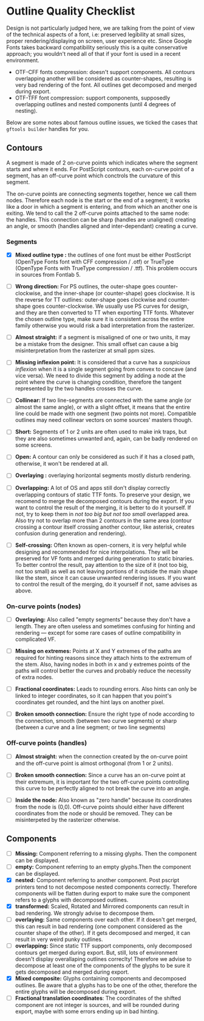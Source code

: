 # Outline Quality Checklist

Design is not particularly judged here, we are talking from the point of view of the technical aspects of a font, i.e: preserved legibility at small sizes, proper rendering/displaying on screen, user experience etc. Since Google Fonts takes backward compatibility seriously this is a quite conservative approach; you wouldn't need all of that if your font is used in a recent environment.

- OTF-CFF fonts compression: doesn't support components. All contours overlapping another will be considered as counter-shapes, resulting is very bad rendering of the font. All outlines get decomposed and merged during export.
- OTF-TFF font compression: support components, supposedly overlapping outlines and nested components (until 4 degrees of nesting). 

Below are some notes about famous outline issues, we ticked the cases that `gftools builder` handles for you.

## Contours

A segment is made of 2 on-curve points which indicates where the segment starts and where it ends. For PostScript contours, each on-curve point of a segment, has an off-curve point which conctrols the curvature of this segment. 

The on-curve points are connecting segments together, hence we call them nodes. Therefore each node is the start or the end of a segment; it works like a door in which a segment is entering, and from which an another one is exiting. We tend to call the 2 off-curve points attached to the same node: the handles. This connection can be sharp (handles are unaligned) creating an angle, or smooth (handles aligned and inter-dependant) creating a curve.


### Segments
- [x] **Mixed outline type :** the outlines of one font must be either PostScript (OpenType Fonts font with CFF compression / .otf) or TrueType (OpenType Fonts with TrueType compression / .ttf). This problem occurs in sources from Fontlab 5.

- [ ] **Wrong direction:** For PS outlines, the outer-shape goes counter-clockwise, and the inner-shape (or counter-shape) goes clockwise. It is the reverse for TT outlines: outer-shape goes clockwise and counter-shape goes counter-clockwise. We usually use PS curves for design, and they are then converted to TT when exporting TTF fonts. Whatever the chosen outline type, make sure it is consistent across the entire family otherwise you would risk a bad interpretation from the rasterizer.

- [ ] **Almost straight:** if a segment is misaligned of one or two units, it may be a mistake from the designer. This small offset can cause a big misinterpretation from the rasterizer at small ppm sizes.

- [ ] **Missing inflexion point:** It is considered that a curve has a *suspicious inflexion* when it is a single segment going from convex to concave (and vice versa). We need to divide this segment by adding a node at the point where the curve is changing condition, therefore the tangent represented by the two handles crosses the curve.

- [ ] **Collinear:** If two line-segments are connected with the same angle (or almost the same angle), or with a slight offset, it means that the entire line could be made with one segment (two points not more). Compatible outlines may need collinear vectors on some sources' masters though.

- [ ] **Short:** Segments of 1 or 2 units are often used to make ink traps, but they are also sometimes unwanted and, again, can be badly rendered on some screens.

- [ ] **Open:** A contour can only be considered as such if it has a closed path, otherwise, it won't be rendered at all.

- [ ] **Overlaying :** overlaying horizontal segments mostly disturb rendering. 
  
- [ ] **Overlapping:** A lot of OS and apps still don't display correctly overlapping contours of static TTF fonts. To preserve your design, we recomend to merge the decomposed contours during the export. If you want to control the result of the merging, it is better to do it yourself. If not, try to keep them in *not too big but not too small* overlapped area. Also try not to overlap more than 2 contours in the same area (contour crossing a contour itself crossing another contour, like asterisk, creates confusion during generation and rendering).

- [ ] **Self-crossing:** Often known as open-corners, it is very helpful while designing and recommended for nice interpolations. They will be preserved for VF fonts and merged during generation to static binaries. To better control the result, pay attention to the size of it (not too big, not too small) as well as not leaving portions of it outside the main shape like the stem, since it can cause unwanted rendering issues. If you want to control the result of the merging, do it yourself if not, same advises as above.

### On-curve points (nodes)

- [ ] **Overlaying:** Also called "empty segments” because they don't have a length. They are often useless and sometimes confusing for hinting and rendering — except for some rare cases of outline compatibility in complicated VF.

- [ ] **Missing on extremes:** Points at X and Y extremes of the paths are required for hinting reasons since they attach hints to the extremum of the stem. Also, having nodes in both in x and y extremes points of the paths will control better the curves and probably reduce the necessity of extra nodes.

- [ ] **Fractional coordinates:** Leads to rounding errors. Also hints can only be linked to integer coordinates, so it can happen that you point's coordinates get rounded, and the hint lays on another pixel.

- [ ] **Broken smooth connection:** Ensure the right type of node according to the connection, smooth (between two curve segments) or sharp (between a curve and a line segment; or two line segments)

### Off-curve points (handles)
- [ ] **Almost straight:** when the connection created by the on-curve point and the off-curve point is almost orthogonal (from 1 or 2 units). 
- [ ] **Broken smooth connection:** Since a curve has an on-curve point at their extremum, it is important for the two off-curve points controlling this curve to be perfectly aligned to not break the curve into an angle.   
- [ ] **Inside the node:** Also known as "zero handle" because its coordinates from the node is (0,0). Off-curve points should either have different coordinates from the node or should be removed. They can be misinterpeted by the rasterizer otherwise.


## Components
- [ ] **Missing:** Component referring to a missing glyphs. Then the component can be displayed.
- [ ] **empty:** Component referring to an empty glyphs.Then the component can be displayed.
- [x] **nested:** Component referring to another component. Post pscript printers tend to not decompose nested components correctly. Therefore components will be flatten during export to make sure the component refers to a glyphs with decomposed outlines.
- [x] **transformed:** Scaled, Rotated and Mirrored components can result in bad rendering. We strongly advise to decompose them.
- [ ] **overlaying:** Same components over each other. If it doesn't get merged, this can result in bad rendering (one component considered as the counter shape of the other). If it gets decomposed and merged, it can result in very weird punky outlines.
- [ ] **overlapping:** Since static TTF support components, only decomposed contours get merged during export. But, still, lots of environment doesn't display overallaping outlines correclty! Therefore we advise to decompose at least one of the components of the glyphs to be sure it gets decomposed and merged during export.
- [x] **Mixed composite:** Glyphs containing components and decomposed outlines. Be aware that a glyphs has to be one of the other, therefore the entire glyphs will be decomposed during export.
- [ ] **Fractional translation coordinates**: The coordinates of the shifted component are not integer is sources, and will be rounded during export, maybe with some errors ending up in bad hinting.